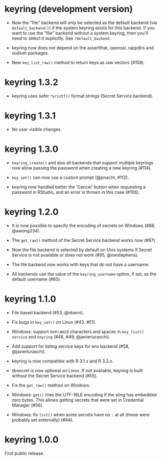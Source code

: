# keyring (development version)

* Now the "file" backend will only be selected as the default backend
  (via `default_backend()`) if the system keyring exists for this backend.
  If you want to use the "file" backend without a system keyring, then
  you'll need to select it explicitly. See `?default_backend`.

* keyring now does not depend on the assertthat, openssl, rappdirs and
  sodium packages.

* New `key_list_raw()` method to return keys as raw vectors (#159).

# keyring 1.3.2

* keyring uses safer `*printf()` format strings (Secret Service backend).

# keyring 1.3.1

* No user visible changes.

# keyring 1.3.0

* `keyring_create()` and also all backends that support multiple keyrings
  now allow passing the password when creating a new keyring (#114).

* `key_set()` can now use a custom prompt (@pnacht, #112).

* keyring now handled better the 'Cancel' button when requesting a password
  in RStudio, and an error is thrown in this case (#106).

# keyring 1.2.0

* It is now possible to specify the encoding of secrets on Windows
  (#88, @awong234).

* The `get_raw()` method of the Secret Service backend works now (#87).

* Now the file backend is selected by default on Unix systems if
  Secret Service is not available or does not work (#95, @nwstephens).

* The file backend now works with keys that do not have a username.

* All backends use the value of the `keyring_username` option, if set,
  as the default username (#60).

# keyring 1.1.0

* File based backend (#53, @nbenn).

* Fix bugs in `key_set()` on Linux (#43, #51).

* Windows: support non-ascii characters and spaces in `key_list()`
  `service` and `keyring` (#48, #49, @javierluraschi).

* Add support for listing service keys for env backend
  (#58, @javierluraschi).

* keyring is now compatible with R 3.1.x and R 3.2.x.

* libsecret is now optional on Linux. If not available, keyring is built
  without the Secret Service backend (#55).

* Fix the `get_raw()` method on Windows.

* Windows: `get()` tries the UTF-16LE encoding if the sting has embedded
  zero bytes. This allows getting secrets that were
  set in Credential Manager (#56).

* Windows: fix `list()` when some secrets have no `:` at all
  (these were probably set externally) (#44).

# keyring 1.0.0

First public release.
